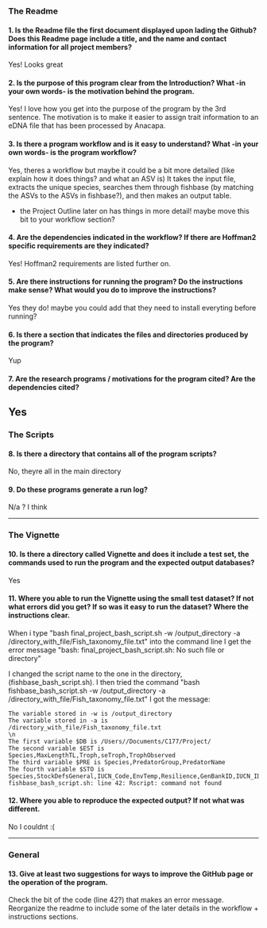 ### The Readme

#### 1. Is the Readme file the first document displayed upon lading the Github?  Does this Readme page include a title, and the name and contact information for all project members?
Yes! Looks great

#### 2. Is the purpose of this program clear from the Introduction?  What -in your own words- is the motivation behind the program.
Yes! I love how you get into the purpose of the program by the 3rd sentence. 
The motivation is to make it easier to assign trait information to an eDNA file that has been processed by Anacapa. 

#### 3. Is there a program workflow and is it easy to understand?  What -in your own words- is the program workflow?
Yes, theres a workflow but maybe it could be a bit more detailed (like explain how it does things? and what an ASV is)
It takes the input file, extracts the unique species, searches them through fishbase (by matching the ASVs to the ASVs in fishbase?), and then makes an output table.
- the Project Outline later on has things in more detail! maybe move this bit to your workflow section?

#### 4. Are the dependencies indicated in the workflow?  If there are Hoffman2 specific requirements are they indicated?
Yes! Hoffman2 requirements are listed further on. 

#### 5. Are there instructions for running the program?  Do the instructions make sense?  What would you do to improve the instructions?
Yes they do! maybe you could add that they need to install everyting before running? 

#### 6. Is there a section that indicates the files and directories produced by the program?
Yup

#### 7. Are the research programs / motivations for the program cited?  Are the dependencies cited?
Yes
---

### The Scripts

#### 8. Is there a directory that contains all of the program scripts?
No, theyre all in the main directory

#### 9. Do these programs generate a run log?
N/a ? I think

---

### The Vignette

#### 10. Is there a directory called Vignette and does it include a test set, the commands used to run the program and the expected output databases?

Yes

#### 11. Where you able to run the Vignette using the small test dataset? If not what errors did you get?  If so was it easy to run the dataset?  Where the instructions clear.
When i type "bash final_project_bash_script.sh -w /output_directory -a /directory_with_file/Fish_taxonomy_file.txt" into the command line I get the error message "bash: final_project_bash_script.sh: No such file or directory"

I changed the script name to the one in the directory, (fishbase_bash_script.sh). I then tried the command "bash fishbase_bash_script.sh -w /output_directory -a /directory_with_file/Fish_taxonomy_file.txt"
I got the message:
```
The variable stored in -w is /output_directory
The variable stored in -a is /directory_with_file/Fish_taxonomy_file.txt
\n
The first variable $DB is /Users//Documents/C177/Project/
The second variable $EST is Species,MaxLengthTL,Troph,seTroph,TrophObserved
The third variable $PRE is Species,PredatorGroup,PredatorName
The fourth variable $STO is Species,StockDefsGeneral,IUCN_Code,EnvTemp,Resilience,GenBankID,IUCN_ID
fishbase_bash_script.sh: line 42: Rscript: command not found
```
#### 12. Where you able to reproduce the expected output?  If not what was different.
No I couldnt :(

---

### General

#### 13. Give __at least two__ suggestions for ways to improve the GitHub page or the operation of the program.
Check the bit of the code (line 42?) that makes an error message. 
Reorganize the readme to include some of the later details in the workflow + instructions sections. 
